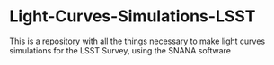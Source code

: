 # Light-Curves-Simulations-LSST
This is a repository with all the things necessary to make light curves simulations for the LSST Survey, using the SNANA software
